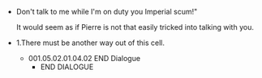 - Don't talk to me while I'm on duty you Imperial scum!"
  
  It would seem as if Pierre is not that easily tricked into talking with you.
- 1.There must be another way out of this cell.
	- 001.05.02.01.04.02 END Dialogue
		- END DIALOGUE